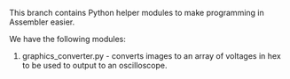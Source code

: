 This branch contains Python helper modules to make programming in Assembler easier.

We have the following modules:
1. graphics_converter.py - converts images to an array of voltages in hex to be used to output to an oscilloscope.
